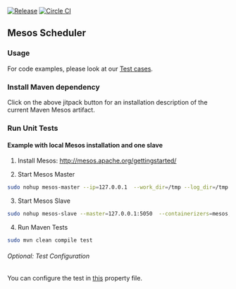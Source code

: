 [![Release](https://jitpack.io/v/metagenomics/Mesos.svg)](https://jitpack.io/#metagenomics/Mesos) [![Circle CI](https://circleci.com/gh/metagenomics/Mesos/tree/master.svg?style=svg)](https://circleci.com/gh/metagenomics/Mesos/tree/master)

## Mesos Scheduler

### Usage

For code examples, please look at our [Test cases](src/test/java/de/cebitec/mesos/scheduler).

### Install Maven dependency

Click on the above jitpack button for an installation description of the current Maven Mesos artifact.

### Run Unit Tests

#### Example with local Mesos installation and one slave

1. Install Mesos: http://mesos.apache.org/gettingstarted/


2. Start Mesos Master

  ~~~BASH
  sudo nohup mesos-master --ip=127.0.0.1  --work_dir=/tmp --log_dir=/tmp > mesos-master.log 2>&1 &
  ~~~

3. Start Mesos Slave 

  ~~~BASH
  sudo nohup mesos-slave --master=127.0.0.1:5050  --containerizers=mesos,docker > mesos-slave.log 2>&1 &
  ~~~

4. Run Maven Tests

  ~~~BASH
  sudo mvn clean compile test
  ~~~

###### Optional: Test Configuration

You can configure the test in [this](src/test/resources/mesosConf.properties) property file.
